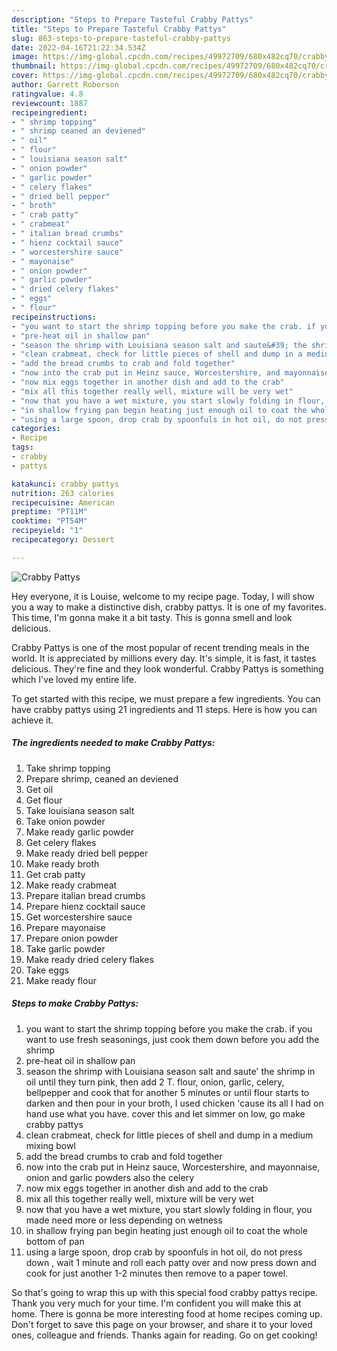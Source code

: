 ```yaml
---
description: "Steps to Prepare Tasteful Crabby Pattys"
title: "Steps to Prepare Tasteful Crabby Pattys"
slug: 863-steps-to-prepare-tasteful-crabby-pattys
date: 2022-04-16T21:22:34.534Z
image: https://img-global.cpcdn.com/recipes/49972709/680x482cq70/crabby-pattys-recipe-main-photo.jpg
thumbnail: https://img-global.cpcdn.com/recipes/49972709/680x482cq70/crabby-pattys-recipe-main-photo.jpg
cover: https://img-global.cpcdn.com/recipes/49972709/680x482cq70/crabby-pattys-recipe-main-photo.jpg
author: Garrett Roberson
ratingvalue: 4.8
reviewcount: 1887
recipeingredient:
- " shrimp topping"
- " shrimp ceaned an deviened"
- " oil"
- " flour"
- " louisiana season salt"
- " onion powder"
- " garlic powder"
- " celery flakes"
- " dried bell pepper"
- " broth"
- " crab patty"
- " crabmeat"
- " italian bread crumbs"
- " hienz cocktail sauce"
- " worcestershire sauce"
- " mayonaise"
- " onion powder"
- " garlic powder"
- " dried celery flakes"
- " eggs"
- " flour"
recipeinstructions:
- "you want to start the shrimp topping before you make the crab. if you want to use fresh seasonings, just cook them down before you add the shrimp"
- "pre-heat oil in shallow pan"
- "season the shrimp with Louisiana season salt and saute&#39; the shrimp in oil until they turn pink, then add 2 T. flour, onion, garlic, celery, bellpepper and cook that for another 5 minutes or until flour starts to darken and then pour in your broth,  I used chicken &#39;cause its all I had on hand use what you have. cover this and let simmer on low, go make crabby pattys"
- "clean crabmeat, check for little pieces of shell and dump in a medium mixing bowl"
- "add the bread crumbs to crab and fold together"
- "now into the crab put in Heinz sauce, Worcestershire, and mayonnaise, onion and garlic powders also the celery"
- "now mix eggs together in another dish and add to the crab"
- "mix all this together really well, mixture will be very wet"
- "now that you have a wet mixture, you start slowly folding in flour,  you made need more or less depending on wetness"
- "in shallow frying pan begin heating just enough oil to coat the whole bottom of pan"
- "using a large spoon, drop crab by spoonfuls in hot oil, do not press down , wait 1 minute and roll each patty over and now press down and cook for just another 1-2 minutes then remove to a paper towel."
categories:
- Recipe
tags:
- crabby
- pattys

katakunci: crabby pattys 
nutrition: 263 calories
recipecuisine: American
preptime: "PT11M"
cooktime: "PT54M"
recipeyield: "1"
recipecategory: Dessert

---
```



![Crabby Pattys](https://img-global.cpcdn.com/recipes/49972709/680x482cq70/crabby-pattys-recipe-main-photo.jpg)

Hey everyone, it is Louise, welcome to my recipe page. Today, I will show you a way to make a distinctive dish, crabby pattys. It is one of my favorites. This time, I'm gonna make it a bit tasty. This is gonna smell and look delicious.



Crabby Pattys is one of the most popular of recent trending meals in the world. It is appreciated by millions every day. It's simple, it is fast, it tastes delicious. They're fine and they look wonderful. Crabby Pattys is something which I've loved my entire life.


To get started with this recipe, we must prepare a few ingredients. You can have crabby pattys using 21 ingredients and 11 steps. Here is how you can achieve it.

<!--inarticleads1-->

##### The ingredients needed to make Crabby Pattys:

1. Take  shrimp topping
1. Prepare  shrimp, ceaned an deviened
1. Get  oil
1. Get  flour
1. Take  louisiana season salt
1. Take  onion powder
1. Make ready  garlic powder
1. Get  celery flakes
1. Make ready  dried bell pepper
1. Make ready  broth
1. Get  crab patty
1. Make ready  crabmeat
1. Prepare  italian bread crumbs
1. Prepare  hienz cocktail sauce
1. Get  worcestershire sauce
1. Prepare  mayonaise
1. Prepare  onion powder
1. Take  garlic powder
1. Make ready  dried celery flakes
1. Take  eggs
1. Make ready  flour




<!--inarticleads2-->

##### Steps to make Crabby Pattys:

1. you want to start the shrimp topping before you make the crab. if you want to use fresh seasonings, just cook them down before you add the shrimp
1. pre-heat oil in shallow pan
1. season the shrimp with Louisiana season salt and saute&#39; the shrimp in oil until they turn pink, then add 2 T. flour, onion, garlic, celery, bellpepper and cook that for another 5 minutes or until flour starts to darken and then pour in your broth,  I used chicken &#39;cause its all I had on hand use what you have. cover this and let simmer on low, go make crabby pattys
1. clean crabmeat, check for little pieces of shell and dump in a medium mixing bowl
1. add the bread crumbs to crab and fold together
1. now into the crab put in Heinz sauce, Worcestershire, and mayonnaise, onion and garlic powders also the celery
1. now mix eggs together in another dish and add to the crab
1. mix all this together really well, mixture will be very wet
1. now that you have a wet mixture, you start slowly folding in flour,  you made need more or less depending on wetness
1. in shallow frying pan begin heating just enough oil to coat the whole bottom of pan
1. using a large spoon, drop crab by spoonfuls in hot oil, do not press down , wait 1 minute and roll each patty over and now press down and cook for just another 1-2 minutes then remove to a paper towel.




So that's going to wrap this up with this special food crabby pattys recipe. Thank you very much for your time. I'm confident you will make this at home. There is gonna be more interesting food at home recipes coming up. Don't forget to save this page on your browser, and share it to your loved ones, colleague and friends. Thanks again for reading. Go on get cooking!
